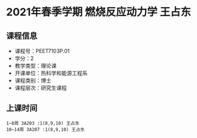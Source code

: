# 2021年春季学期 燃烧反应动力学 王占东






## 课程信息

- 课程号：PEET7103P.01
- 学分：2
- 教学类型：理论课
- 开课单位：热科学和能源工程系
- 课程类别：博士
- 课程层次：研究生课程

## 上课时间

```
1~8周 3A203 :1(8,9,10) 王占东
10~14周 3A207 :1(8,9,10) 王占东
```

